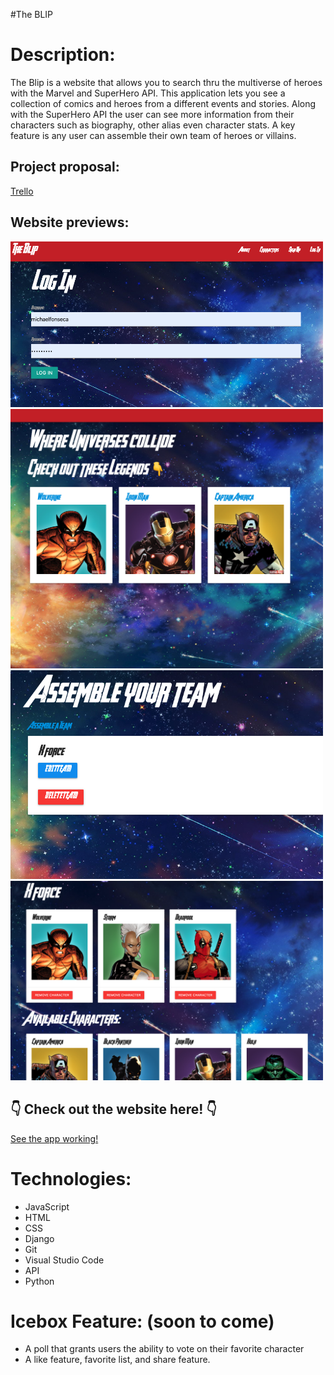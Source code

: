 #The BLIP

# Description: 

The Blip is a website that allows you to search thru the multiverse of heroes with the Marvel and SuperHero API. This application lets you see a collection of comics and heroes from a different events and stories. Along with the SuperHero API the user can see more information from their characters such as biography, other alias even character stats. A key feature is any user can assemble their own team of heroes or villains. 

## Project proposal:
[Trello](https://trello.com/b/QgbdeUtP/project-management)

## Website previews:
<img src="main_app/static/screenshots/login.png" width ="500px">

<img src="main_app/static/screenshots/homepg.png" width ="500px">

<img src="main_app/static/screenshots/edit.png" width ="500px">

<img src="main_app/static/screenshots/assemble.png" width ="500px">

## 👇 Check out the website here! 👇

[See the app working!]()

# Technologies:
- JavaScript
- HTML
- CSS
- Django
- Git
- Visual Studio Code
- API
- Python

# Icebox Feature: (soon to come)
- A poll that grants users the ability to vote on their favorite character
- A like feature, favorite list, and share feature.